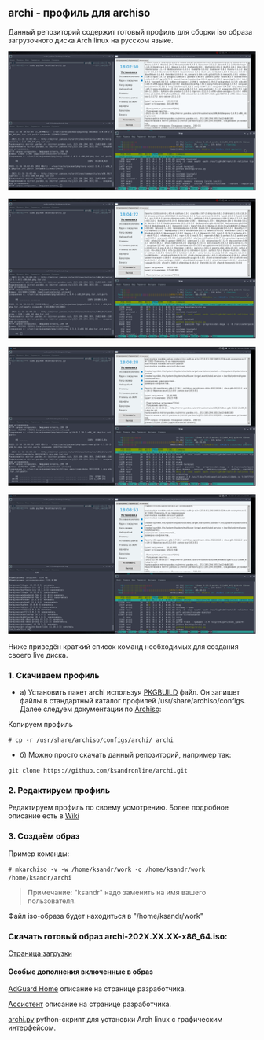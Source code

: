 ## archi - профиль для archiso

Данный репозиторий содержит готовый профиль для сборки iso образа загрузочного диска Arch linux на русском языке.

![image](https://raw.githubusercontent.com/ksandronline/archi/main/screenshots/screen-1.png)

![image](https://raw.githubusercontent.com/ksandronline/archi/main/screenshots/screen-2.png)

![image](https://raw.githubusercontent.com/ksandronline/archi/main/screenshots/screen-3.png)

![image](https://raw.githubusercontent.com/ksandronline/archi/main/screenshots/screen-4.png)

Ниже приведён краткий список команд необходимых для создания своего live диска.

### 1. Скачиваем профиль

* а) Установить пакет archi используя [PKGBUILD](http://archi.ksandr.online/downloads/) файл.
Он запишет файлы в стандартный каталог профилей /usr/share/archiso/configs. Далее следуем документации по [Archiso](https://wiki.archlinux.org/title/Archiso_(%D0%A0%D1%83%D1%81%D1%81%D0%BA%D0%B8%D0%B9)):

Копируем профиль

`# cp -r /usr/share/archiso/configs/archi/ archi`

* б) Можно просто скачать данный репозиторий, например так:

`git clone https://github.com/ksandronline/archi.git`

### 2. Редактируем профиль
Редактируем профиль по своему усмотрению.
Более подробное описание есть в [Wiki](https://github.com/ksandronline/archi/wiki)

### 3. Создаём образ

Пример команды:

`# mkarchiso -v -w /home/ksandr/work -o /home/ksandr/work /home/ksandr/archi`
> Примечание: "ksandr" надо заменить на имя вашего пользователя.

Файл iso-образа будет находиться в "/home/ksandr/work"

### Скачать готовый образ archi-202X.XX.XX-x86_64.iso:
[Страница загрузки](http://archi.ksandr.online/downloads/)

#### Особые дополнения включенные в образ

[AdGuard Home](https://github.com/AdguardTeam/AdguardKnowledgeBase/blob/master/10.home/01.overview/docs.ru.md) описание на странице разработчика.

[Ассистент](https://мойассистент.рф/%D0%BE_%D0%BF%D1%80%D0%BE%D0%B4%D1%83%D0%BA%D1%82%D0%B5) описание на странице разработчика.

[archi.py](https://github.com/ksandronline/archi/wiki/archi) python-скрипт для установки Arch linux с графическим интерфейсом.
